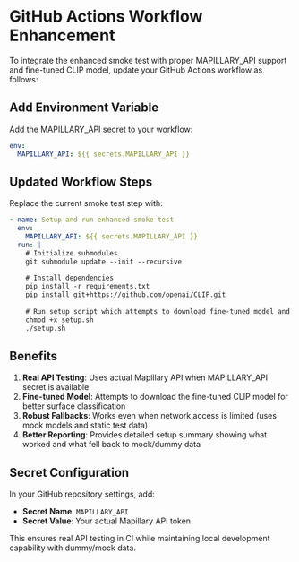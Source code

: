 # GitHub Actions Workflow Enhancement

To integrate the enhanced smoke test with proper MAPILLARY_API support and fine-tuned CLIP model, update your GitHub Actions workflow as follows:

## Add Environment Variable

Add the MAPILLARY_API secret to your workflow:

```yaml
env:
  MAPILLARY_API: ${{ secrets.MAPILLARY_API }}
```

## Updated Workflow Steps

Replace the current smoke test step with:

```yaml
- name: Setup and run enhanced smoke test
  env:
    MAPILLARY_API: ${{ secrets.MAPILLARY_API }}
  run: |
    # Initialize submodules
    git submodule update --init --recursive
    
    # Install dependencies
    pip install -r requirements.txt
    pip install git+https://github.com/openai/CLIP.git
    
    # Run setup script which attempts to download fine-tuned model and runs smoke test
    chmod +x setup.sh
    ./setup.sh
```

## Benefits

1. **Real API Testing**: Uses actual Mapillary API when MAPILLARY_API secret is available
2. **Fine-tuned Model**: Attempts to download the fine-tuned CLIP model for better surface classification
3. **Robust Fallbacks**: Works even when network access is limited (uses mock models and static test data)
4. **Better Reporting**: Provides detailed setup summary showing what worked and what fell back to mock/dummy data

## Secret Configuration

In your GitHub repository settings, add:
- **Secret Name**: `MAPILLARY_API`
- **Secret Value**: Your actual Mapillary API token

This ensures real API testing in CI while maintaining local development capability with dummy/mock data.